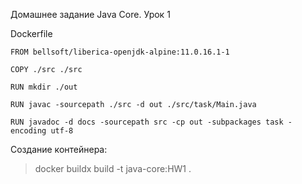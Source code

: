 Домашнее задание Java Core. Урок 1

Dockerfile
````
FROM bellsoft/liberica-openjdk-alpine:11.0.16.1-1

COPY ./src ./src

RUN mkdir ./out

RUN javac -sourcepath ./src -d out ./src/task/Main.java

RUN javadoc -d docs -sourcepath src -cp out -subpackages task -encoding utf-8
````
Создание контейнера:
>docker buildx build -t java-core:HW1 .